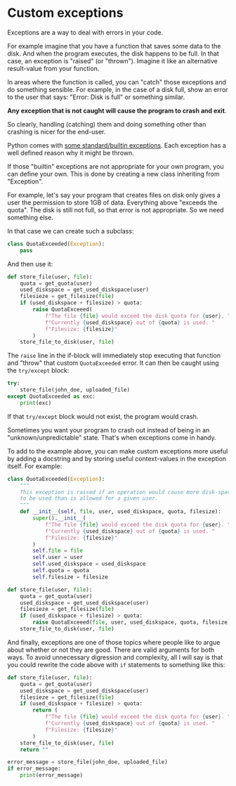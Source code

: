 # Custom exceptions

Exceptions are a way to deal with errors in your code.

For example imagine that you have a function that saves some data to the disk. And when the program executes, the disk happens to be full. In that case, an exception is "raised" (or "thrown"). Imagine it like an alternative result-value from your function.

In areas where the function is called, you can "catch" those exceptions and do something sensible. For example, in the case of a disk full, show an error to the user that says: "Error: Disk is full" or something similar.

**Any exception that is not caught will cause the program to crash and exit**.

So clearly, handling (catching) them and doing something other than crashing is nicer for the end-user.

Python comes with [some standard/builtin exceptions](https://docs.python.org/3/library/exceptions.html#exception-hierarchy). Each exception has a well defined reason why it might be thrown.

If those "builtin" exceptions are not appropriate for your own program, you can define your own. This is done by creating a new class inheriting from "Exception".

For example, let's say your program that creates files on disk only gives a user the permission to store 1GB of data. Everything above "exceeds the quota". The disk is still not full, so that error is not appropriate. So we need something else.

In that case we can create such a subclass:

```python
class QuotaExceeded(Exception):
    pass
```

And then use it:

```python
def store_file(user, file):
    quota = get_quota(user)
    used_diskspace = get_used_diskspace(user)
    filesieze = get_filesize(file)
    if (used_diskspace + filesize) > quota:
        raise QuotaExceeed(
            f"The file {file} would exceed the disk quota for {user}. "
            f"Currently {used_diskspace} out of {quota} is used. "
            f"Filesize: {filesize}"
        )
    store_file_to_disk(user, file)
```

The `raise` line in the if-block will immediately stop executing that function and "throw" that custom `QuotaExceeded` error. It can then be caught using the `try/except` block:

```python
try:
    store_file(john_doe, uploaded_file)
except QuotaExceeded as exc:
    print(exc)
```

If that `try/except` block would not exist, the program would crash. 

Sometimes you want your program to crash out instead of being in an "unknown/unpredictable" state. That's when exceptions come in handy.

To add to the example above, you can make custom exceptions more useful by adding a docstring and by storing useful context-values in the exception itself. For example:

```python
class QuotaExceeded(Exception):
    """
    This exception is raised if an operation would cause more disk-space
    to be used than is allowed for a given user.
    """
    def __init__(self, file, user, used_diskspace, quota, filesize):
        super().__init__(
            f"The file {file} would exceed the disk quota for {user}. "
            f"Currently {used_diskspace} out of {quota} is used. "
            f"Filesize: {filesize}"
        )
        self.file = file
        self.user = user
        self.used_diskspace = used_diskspace
        self.quota = quota
        self.filesize = filesize

def store_file(user, file):
    quota = get_quota(user)
    used_diskspace = get_used_diskspace(user)
    filesieze = get_filesize(file)
    if (used_diskspace + filesize) > quota:
        raise QuotaExceeed(file, user, used_diskspace, quota, filesize)
    store_file_to_disk(user, file)
```

And finally, exceptions are one of those topics where people like to argue about whether or not they are good. There are valid arguments for both ways. To avoid unnecessary digression and complexity, all I will say is that you could rewrite the code above with `if` statements to something like this:

```python
def store_file(user, file):
    quota = get_quota(user)
    used_diskspace = get_used_diskspace(user)
    filesieze = get_filesize(file)
    if (used_diskspace + filesize) > quota:
        return (
            f"The file {file} would exceed the disk quota for {user}. "
            f"Currently {used_diskspace} out of {quota} is used. "
            f"Filesize: {filesize}"
        )
    store_file_to_disk(user, file)
    return ""

error_message = store_file(john_doe, uploaded_file)
if error_message:
    print(error_message)
```
